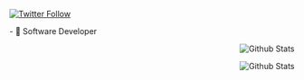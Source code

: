 <p>
  <a href="https://twitter.com/50bhan">
    <img alt="Twitter Follow" src="https://img.shields.io/twitter/follow/50bhan?color=1DA1F2&logo=twitter&style=for-the-badge">
  </a>
</p>

<p align="left">
    - 🔭 Software Developer
</p>

<p align="right">
    <img alt="Github Stats" src="https://github-readme-stats.vercel.app/api?username=50bhan&show_icons=true"/>
</p>

<p align="left">
    <!--START_SECTION:activity-->
</p>

<p align="right">
    <img alt="Github Stats" src="https://github-readme-stats.vercel.app/api/top-langs/?username=50bhan&layout=compact"/>
</p>
